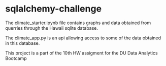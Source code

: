 # sqlalchemy-challenge

The climate_starter.ipynb file contains graphs and data obtained from querries through the Hawaii sqlite database.

The climate_app.py is an api allowing access to some of the data obtained in this database. 

This project is a part of the 10th HW assigment for the DU Data Analytics Bootcamp
